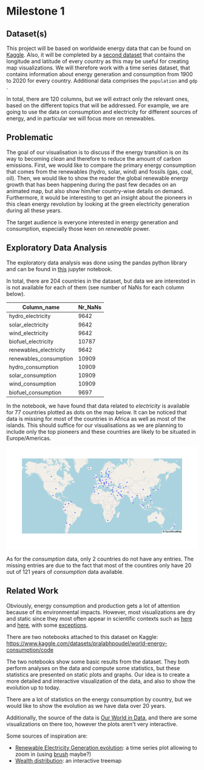 # Milestone 1


## Dataset(s)


This project will be based on worldwide energy data that can be found on [Kaggle](https://www.kaggle.com/datasets/pralabhpoudel/world-energy-consumption). Also, it will be completed by a [second dataset](https://github.com/albertyw/avenews/blob/master/old/data/average-latitude-longitude-countries.csv) that contains the longitude and latitude of every country as this may be useful for creating map visualizations. We will therefore work with a time series dataset, that contains information about energy generation and consumption from 1900 to 2020 for every country. Additional data comprises the `population` and `gdp` .

In total, there are 120 columns, but we will extract only the relevant ones, based on the different topics that will be addressed. For example, we are going to use the data on consumption and electricity for different sources of energy, and in particular we will focus more on renewables.


## Problematic


The goal of our visualisation is to discuss if the energy transition is on its way to becoming *clean* and therefore to reduce the amount of carbon emissions. First, we would like to compare the primary energy consumption that comes from the renewables (hydro, solar, wind) and fossils (gas, coal, oil). Then, we would like to show the reader the global renewable energy growth that has been happening during the past few decades on an animated map, but also show him/her country-wise details on demand. Furthermore, it would be interesting to get an insight about the pioneers in this clean energy revolution by looking at the green electricity generation during all these years. 

The target audience is everyone interested in energy generation and consumption, especially those keen on *renewable* power.


## Exploratory Data Analysis


The exploratory data analysis was done using the pandas python library and can be found in [this](https://github.com/com-480-data-visualization/datavis-project-2022-glm/blob/main/eda/Exploratory_Data_Analysis.ipynb) jupyter notebook.


In total, there are 204 countries in the dataset, but data we are interested in is not available for each of them (see number of NaNs for each column below).

| Column_name            | Nr_NaNs |
|------------------------|---------|
| hydro_electricity      | 9642    |
| solar_electricity      | 9642    |
| wind_electricity       | 9642    |
| biofuel_electricity    | 10787   |       
| renewables_electricity | 9642    |
| renewables_consumption | 10909   |
| hydro_consumption      | 10909   |
| solar_consumption      | 10909   |
| wind_consumption       | 10909   |
| biofuel_consumption    | 9697    |

In the notebook, we have found that data related to *electricity* is available for 77 countries plotted as dots on the map below. It can be noticed that data is missing for most of the countries in Africa as well as most of the islands. This should suffice for our visualisations as we are planning to include only the top pioneers and these countries are likely to be situated in Europe/Americas.


![Data plot](imgs/dataplot.png)


As for the *consumption* data, only 2 countries do not have any entries. The missing entries are due to the fact that most of the countires only have 20 out of 121 years of *consumption* data available.


## Related Work


Obviously, energy consumption and production gets a lot of attention because of its environmental impacts. However, most visualizations are dry and static since they most often appear in scientific contexts such as [here](https://www.frontiersin.org/articles/10.3389/fenrg.2016.00033/full) and [here](https://ec.europa.eu/eurostat/cache/infographs/energy_dashboard/endash.html?geo=EU27_2020&year=2020&language=EN&detail=1&nrg_bal=&unit=MTOE&chart=chart_one,chart_two,chart_tree,chart_four,chart_five,chart_eight&modal=0), with some [exceptions](https://us-sankey.rcc.uchicago.edu).

There are two notebooks attached to this dataset on Kaggle: 
https://www.kaggle.com/datasets/pralabhpoudel/world-energy-consumption/code

The two notebooks show some basic results from the dataset. They both perform analyses on the data and compute some statistics, but these statistics are presented on static plots and graphs. Our idea is to create a more detailed and interactive visualization of the data, and also to show the evolution up to today.

There are a lot of statistics on the energy consumption by country, but we would like to show the evolution as we have data over 20 years.

Additionally, the source of the data is [Our World in Data](https://ourworldindata.org/energy-production-consumption), and there are some visualizations on there too, however the plots aren't very interactive.

Some sources of inspiration are:
- [Renewable Electricity Generation evolution](https://engaging-data.com/us-electricity-coal-renewables/): a time series plot allowing to zoom in (using [brush](https://github.com/d3/d3-brush) maybe?)
- [Wealth distribution](https://engaging-data.com/how-much-wealth-do-the-worlds-richest-billionaires-have/): an interactive treemap
